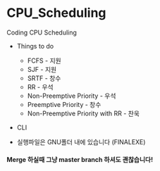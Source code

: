 # CPU_Scheduling
Coding CPU Scheduling

* Things to do
  * FCFS  - 지원
  * SJF  -  지원
  * SRTF - 창수
  * RR  - 우석
  * Non-Preemptive Priority  - 우석
  * Preemptive Priority  - 창수
  * Non-Preemptive Priority with RR - 찬욱

* CLI


* 실행파일은 GNU폴더 내에 있습니다 (FINALEXE)

#### Merge 하실때 그냥 master branch 하셔도 괜찮습니다!
<!-- 
####5월 30저녁~31일 02:30 최창수-변경사항 요약: ####
커밋이 좀 뒤죽박죽이라 간단히 변경 사항 요약을 하겠습니다.
1.선점 우선순위 알고리즘과 srtf가 약간 수정되었습니다
1.1.도착시간순 정렬을 빼먹거나 헤더 빼먹은 것 등 수정하였습니다.
1.2.wt계산할때 while문 매 반복마다 for반복문 쓰던걸 마지막에 tat 이용해서 구하는 걸로 개선했습니다.
1.3.한 프로세스가 종료될때마다 종료된 프로세스를 뒤로 밀어내고 qsort돌렸었는데 구조체에 추가된 c 변수 이용하는걸로 대체하고 제거했습니다.

2.main, 헤더 일부 수정
과제 조건에 cli로 할거면 파일입력하라고 하셔서
혹시몰라서 별도로 그조건에 맞게 메인 함수(main_alt.c)따로 만들었습니다.
이건 아직 미완입니다...

compare.c에 있던 비교함수들 proc_data.h로 복사했습니다.
proc_data.h에 파일포인터 받고 데이터 읽어오는 함수(Process_load)추가했습니다.

3.추후 예정:31일 저녁~
gantt chart 그리는 부분, table 그리는 부분 함수화.
main_alt 마저 작성.
헤더 구조 정리
table은 response time 도 같이 출력해야할것같아요
+RR처럼 readyqueue를 따로 이용하도록 알고리즘 변경?
	readyqueue를 따로 작성하면 time을 기준으로 readyqueue내용 변경사항을 표시해주는 추가 기능을 넣으면 어떨까요
-->
